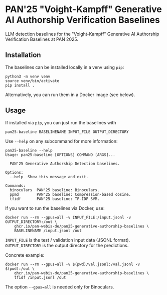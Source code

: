 # PAN'25 "Voight-Kampff" Generative AI Authorship Verification Baselines

LLM detection baselines for the "Voight-Kampff" Generative AI Authorship Verification Baselines at PAN 2025.

## Installation

The baselines can be installed locally in a venv using `pip`:

```
python3 -m venv venv
source venv/bin/activate
pip install .
```

Alternatively, you can run them in a Docker image (see below).

## Usage

If installed via ``pip``, you can just run the baselines with

```
pan25-baseline BASELINENAME INPUT_FILE OUTPUT_DIRECTORY
```

Use `--help` on any subcommand for more information:

```
pan25-baseline --help
Usage: pan25-baseline [OPTIONS] COMMAND [ARGS]...

  PAN'25 Generative Authorship Detection baselines.

Options:
  --help  Show this message and exit.

Commands:
  binoculars  PAN'25 baseline: Binoculars.
  ppmd        PAN'25 baseline: Compression-based cosine.
  tfidf       PAN'25 baseline: TF-IDF SVM.
```

If you want to run the baselines via Docker, use:

```
docker run --rm --gpus=all -v INPUT_FILE:/input.jsonl -v OUTPUT_DIRECTORY:/out \
    ghcr.io/pan-webis-de/pan25-generative-authorship-baselines \
    BASELINENAME /input.jsonl /out
```

`INPUT_FILE` is the test / validation input data (JSONL format). `OUTPUT_DIRECTORY` is the output
directory for the predictions.

Concrete example:

```
docker run --rm --gpus=all -v $(pwd)/val.jsonl:/val.jsonl -v $(pwd):/out \
    ghcr.io/pan-webis-de/pan25-generative-authorship-baselines \
    tfidf /input.jsonl /out
```

The option ``--gpus=all`` is needed only for Binoculars.
